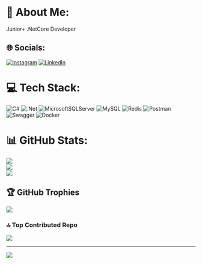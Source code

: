 # 💫 About Me:
Junior+ .NetCore Developer


## 🌐 Socials:
[![Instagram](https://img.shields.io/badge/Instagram-%23E4405F.svg?logo=Instagram&logoColor=white)](https://instagram.com/khrmneyup) [![LinkedIn](https://img.shields.io/badge/LinkedIn-%230077B5.svg?logo=linkedin&logoColor=white)](https://linkedin.com/in/eyüp-kahraman) 

# 💻 Tech Stack:
![C#](https://img.shields.io/badge/c%23-%23239120.svg?style=flat&logo=c-sharp&logoColor=white) ![.Net](https://img.shields.io/badge/.NET-5C2D91?style=flat&logo=.net&logoColor=white) ![MicrosoftSQLServer](https://img.shields.io/badge/Microsoft%20SQL%20Sever-CC2927?style=flat&logo=microsoft%20sql%20server&logoColor=white) ![MySQL](https://img.shields.io/badge/mysql-%2300f.svg?style=flat&logo=mysql&logoColor=white) ![Redis](https://img.shields.io/badge/redis-%23DD0031.svg?style=flat&logo=redis&logoColor=white) ![Postman](https://img.shields.io/badge/Postman-FF6C37?style=flat&logo=postman&logoColor=white) ![Swagger](https://img.shields.io/badge/-Swagger-%23Clojure?style=flat&logo=swagger&logoColor=white) ![Docker](https://img.shields.io/badge/docker-%230db7ed.svg?style=flat&logo=docker&logoColor=white)
# 📊 GitHub Stats:
![](https://github-readme-stats.vercel.app/api?username=EyupKhrmn&theme=dark&hide_border=false&include_all_commits=true&count_private=true)<br/>
![](https://github-readme-streak-stats.herokuapp.com/?user=EyupKhrmn&theme=dark&hide_border=false)<br/>
![](https://github-readme-stats.vercel.app/api/top-langs/?username=EyupKhrmn&theme=dark&hide_border=false&include_all_commits=true&count_private=true&layout=compact)

## 🏆 GitHub Trophies
![](https://github-profile-trophy.vercel.app/?username=EyupKhrmn&theme=onestar&no-frame=true&no-bg=true&margin-w=4)

### 🔝 Top Contributed Repo
![](https://github-contributor-stats.vercel.app/api?username=EyupKhrmn&limit=5&theme=dark&combine_all_yearly_contributions=true)

---
[![](https://visitcount.itsvg.in/api?id=EyupKhrmn&icon=0&color=0)](https://visitcount.itsvg.in)

<!-- Proudly created with GPRM ( https://gprm.itsvg.in ) -->
